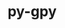 ---
title: "py-gpy"
layout: cache
categories: [package, develop]
meta: {"versions": ["1.10.0"], "compilers": ["gcc@=11.1.0", "gcc@=11.4.0", "gcc@=9.4.0", "oneapi@=2023.2.0", "oneapi@=2023.2.1"], "oss": ["ubuntu20.04"], "platforms": ["linux"], "targets": ["aarch64", "neoverse_v1", "ppc64le", "x86_64_v3"], "stacks": ["e4s", "e4s-arm", "e4s-neoverse_v1", "e4s-oneapi", "e4s-power", "root"], "num_specs": 108, "num_specs_by_stack": {"e4s-arm": 8, "root": 108, "e4s-neoverse_v1": 18, "e4s-power": 24, "e4s": 26, "e4s-oneapi": 32}}
spec_details: [{"hash": "3c7bt7ucjs62ievcgv4dtw6wm6whh25n", "compiler": "gcc@=11.4.0", "versions": ["1.10.0"], "os": "ubuntu20.04", "platform": "linux", "target": "aarch64", "variants": ["build_system=python_pip"], "stacks": ["e4s-arm", "root"], "size": "-", "tarball": "https://binaries.spack.io/develop/build_cache/linux-ubuntu20.04-aarch64/gcc-11.4.0/py-gpy-1.10.0/linux-ubuntu20.04-aarch64-gcc-11.4.0-py-gpy-1.10.0-3c7bt7ucjs62ievcgv4dtw6wm6whh25n.spack"}, {"hash": "d6iltaus3vxyxq57aemmq4dglocjudox", "compiler": "gcc@=11.4.0", "versions": ["1.10.0"], "os": "ubuntu20.04", "platform": "linux", "target": "aarch64", "variants": ["build_system=python_pip"], "stacks": ["e4s-arm", "root"], "size": "-", "tarball": "https://binaries.spack.io/develop/build_cache/linux-ubuntu20.04-aarch64/gcc-11.4.0/py-gpy-1.10.0/linux-ubuntu20.04-aarch64-gcc-11.4.0-py-gpy-1.10.0-d6iltaus3vxyxq57aemmq4dglocjudox.spack"}, {"hash": "usnuwewxba75xyfitsaod7fnq2zpflka", "compiler": "gcc@=11.4.0", "versions": ["1.10.0"], "os": "ubuntu20.04", "platform": "linux", "target": "aarch64", "variants": ["build_system=python_pip"], "stacks": ["e4s-arm", "root"], "size": "-", "tarball": "https://binaries.spack.io/develop/build_cache/linux-ubuntu20.04-aarch64/gcc-11.4.0/py-gpy-1.10.0/linux-ubuntu20.04-aarch64-gcc-11.4.0-py-gpy-1.10.0-usnuwewxba75xyfitsaod7fnq2zpflka.spack"}, {"hash": "vtd2fj7y37xcpgfjel4kgizagahs6s2o", "compiler": "gcc@=11.4.0", "versions": ["1.10.0"], "os": "ubuntu20.04", "platform": "linux", "target": "aarch64", "variants": ["build_system=python_pip"], "stacks": ["e4s-arm", "root"], "size": "-", "tarball": "https://binaries.spack.io/develop/build_cache/linux-ubuntu20.04-aarch64/gcc-11.4.0/py-gpy-1.10.0/linux-ubuntu20.04-aarch64-gcc-11.4.0-py-gpy-1.10.0-vtd2fj7y37xcpgfjel4kgizagahs6s2o.spack"}, {"hash": "lgcgemulubugufnomhdrmeowdaadscca", "compiler": "gcc@=11.4.0", "versions": ["1.10.0"], "os": "ubuntu20.04", "platform": "linux", "target": "aarch64", "variants": ["build_system=python_pip"], "stacks": ["e4s-arm", "root"], "size": "-", "tarball": "https://binaries.spack.io/develop/build_cache/linux-ubuntu20.04-aarch64/gcc-11.4.0/py-gpy-1.10.0/linux-ubuntu20.04-aarch64-gcc-11.4.0-py-gpy-1.10.0-lgcgemulubugufnomhdrmeowdaadscca.spack"}, {"hash": "tzkncflumctnr6dy6ns65niq6pfzp5ny", "compiler": "gcc@=11.4.0", "versions": ["1.10.0"], "os": "ubuntu20.04", "platform": "linux", "target": "aarch64", "variants": ["build_system=python_pip"], "stacks": ["e4s-arm", "root"], "size": "-", "tarball": "https://binaries.spack.io/develop/build_cache/linux-ubuntu20.04-aarch64/gcc-11.4.0/py-gpy-1.10.0/linux-ubuntu20.04-aarch64-gcc-11.4.0-py-gpy-1.10.0-tzkncflumctnr6dy6ns65niq6pfzp5ny.spack"}, {"hash": "w3qtqpua3akvlt6s2gcospg5a7hvqprc", "compiler": "gcc@=11.4.0", "versions": ["1.10.0"], "os": "ubuntu20.04", "platform": "linux", "target": "aarch64", "variants": ["build_system=python_pip"], "stacks": ["e4s-arm", "root"], "size": "-", "tarball": "https://binaries.spack.io/develop/build_cache/linux-ubuntu20.04-aarch64/gcc-11.4.0/py-gpy-1.10.0/linux-ubuntu20.04-aarch64-gcc-11.4.0-py-gpy-1.10.0-w3qtqpua3akvlt6s2gcospg5a7hvqprc.spack"}, {"hash": "wko6xiicn7v6pkkety55kyaxcvfozos7", "compiler": "gcc@=11.4.0", "versions": ["1.10.0"], "os": "ubuntu20.04", "platform": "linux", "target": "aarch64", "variants": ["build_system=python_pip"], "stacks": ["e4s-arm", "root"], "size": "-", "tarball": "https://binaries.spack.io/develop/build_cache/linux-ubuntu20.04-aarch64/gcc-11.4.0/py-gpy-1.10.0/linux-ubuntu20.04-aarch64-gcc-11.4.0-py-gpy-1.10.0-wko6xiicn7v6pkkety55kyaxcvfozos7.spack"}, {"hash": "n2x46xpzetrechqtmstzjgoymyqwfa2l", "compiler": "gcc@=11.4.0", "versions": ["1.10.0"], "os": "ubuntu20.04", "platform": "linux", "target": "neoverse_v1", "variants": ["build_system=python_pip"], "stacks": ["root", "e4s-neoverse_v1"], "size": "-", "tarball": "https://binaries.spack.io/develop/build_cache/linux-ubuntu20.04-neoverse_v1/gcc-11.4.0/py-gpy-1.10.0/linux-ubuntu20.04-neoverse_v1-gcc-11.4.0-py-gpy-1.10.0-n2x46xpzetrechqtmstzjgoymyqwfa2l.spack"}, {"hash": "td2nz32oo4fgfe6by6zhsmjrgbwtpm5v", "compiler": "gcc@=11.4.0", "versions": ["1.10.0"], "os": "ubuntu20.04", "platform": "linux", "target": "neoverse_v1", "variants": ["build_system=python_pip"], "stacks": ["root", "e4s-neoverse_v1"], "size": "-", "tarball": "https://binaries.spack.io/develop/build_cache/linux-ubuntu20.04-neoverse_v1/gcc-11.4.0/py-gpy-1.10.0/linux-ubuntu20.04-neoverse_v1-gcc-11.4.0-py-gpy-1.10.0-td2nz32oo4fgfe6by6zhsmjrgbwtpm5v.spack"}, {"hash": "7rsdzikravumexza3gi2gskgaw5lumm6", "compiler": "gcc@=11.4.0", "versions": ["1.10.0"], "os": "ubuntu20.04", "platform": "linux", "target": "neoverse_v1", "variants": ["build_system=python_pip"], "stacks": ["root", "e4s-neoverse_v1"], "size": "-", "tarball": "https://binaries.spack.io/develop/build_cache/linux-ubuntu20.04-neoverse_v1/gcc-11.4.0/py-gpy-1.10.0/linux-ubuntu20.04-neoverse_v1-gcc-11.4.0-py-gpy-1.10.0-7rsdzikravumexza3gi2gskgaw5lumm6.spack"}, {"hash": "xexzie7ygpqsvtq5hzid5prhxtc422qj", "compiler": "gcc@=11.4.0", "versions": ["1.10.0"], "os": "ubuntu20.04", "platform": "linux", "target": "neoverse_v1", "variants": ["build_system=python_pip"], "stacks": ["root", "e4s-neoverse_v1"], "size": "-", "tarball": "https://binaries.spack.io/develop/build_cache/linux-ubuntu20.04-neoverse_v1/gcc-11.4.0/py-gpy-1.10.0/linux-ubuntu20.04-neoverse_v1-gcc-11.4.0-py-gpy-1.10.0-xexzie7ygpqsvtq5hzid5prhxtc422qj.spack"}, {"hash": "fbt4ohnttpjnny6fc65u5brdfoerfj64", "compiler": "gcc@=11.4.0", "versions": ["1.10.0"], "os": "ubuntu20.04", "platform": "linux", "target": "neoverse_v1", "variants": ["build_system=python_pip"], "stacks": ["root", "e4s-neoverse_v1"], "size": "-", "tarball": "https://binaries.spack.io/develop/build_cache/linux-ubuntu20.04-neoverse_v1/gcc-11.4.0/py-gpy-1.10.0/linux-ubuntu20.04-neoverse_v1-gcc-11.4.0-py-gpy-1.10.0-fbt4ohnttpjnny6fc65u5brdfoerfj64.spack"}, {"hash": "5lzjfnqr7rwvhs2tjmwxvlrxzwjwto6k", "compiler": "gcc@=11.4.0", "versions": ["1.10.0"], "os": "ubuntu20.04", "platform": "linux", "target": "neoverse_v1", "variants": ["build_system=python_pip"], "stacks": ["root", "e4s-neoverse_v1"], "size": "-", "tarball": "https://binaries.spack.io/develop/build_cache/linux-ubuntu20.04-neoverse_v1/gcc-11.4.0/py-gpy-1.10.0/linux-ubuntu20.04-neoverse_v1-gcc-11.4.0-py-gpy-1.10.0-5lzjfnqr7rwvhs2tjmwxvlrxzwjwto6k.spack"}, {"hash": "givwd6ormo7mnhdyi3o5rhr73q33nnf3", "compiler": "gcc@=11.4.0", "versions": ["1.10.0"], "os": "ubuntu20.04", "platform": "linux", "target": "neoverse_v1", "variants": ["build_system=python_pip"], "stacks": ["root", "e4s-neoverse_v1"], "size": "-", "tarball": "https://binaries.spack.io/develop/build_cache/linux-ubuntu20.04-neoverse_v1/gcc-11.4.0/py-gpy-1.10.0/linux-ubuntu20.04-neoverse_v1-gcc-11.4.0-py-gpy-1.10.0-givwd6ormo7mnhdyi3o5rhr73q33nnf3.spack"}, {"hash": "lxiqtrje3pkjd66tfypo3veadwmy5hqb", "compiler": "gcc@=11.4.0", "versions": ["1.10.0"], "os": "ubuntu20.04", "platform": "linux", "target": "neoverse_v1", "variants": ["build_system=python_pip"], "stacks": ["root", "e4s-neoverse_v1"], "size": "-", "tarball": "https://binaries.spack.io/develop/build_cache/linux-ubuntu20.04-neoverse_v1/gcc-11.4.0/py-gpy-1.10.0/linux-ubuntu20.04-neoverse_v1-gcc-11.4.0-py-gpy-1.10.0-lxiqtrje3pkjd66tfypo3veadwmy5hqb.spack"}, {"hash": "yhuhbsw63mmivh46etojrj6digdjmwyt", "compiler": "gcc@=11.4.0", "versions": ["1.10.0"], "os": "ubuntu20.04", "platform": "linux", "target": "neoverse_v1", "variants": ["build_system=python_pip"], "stacks": ["root", "e4s-neoverse_v1"], "size": "-", "tarball": "https://binaries.spack.io/develop/build_cache/linux-ubuntu20.04-neoverse_v1/gcc-11.4.0/py-gpy-1.10.0/linux-ubuntu20.04-neoverse_v1-gcc-11.4.0-py-gpy-1.10.0-yhuhbsw63mmivh46etojrj6digdjmwyt.spack"}, {"hash": "dkybowhonzxgdtofhbarspfairzsdkd3", "compiler": "gcc@=11.4.0", "versions": ["1.10.0"], "os": "ubuntu20.04", "platform": "linux", "target": "neoverse_v1", "variants": ["build_system=python_pip"], "stacks": ["root", "e4s-neoverse_v1"], "size": "-", "tarball": "https://binaries.spack.io/develop/build_cache/linux-ubuntu20.04-neoverse_v1/gcc-11.4.0/py-gpy-1.10.0/linux-ubuntu20.04-neoverse_v1-gcc-11.4.0-py-gpy-1.10.0-dkybowhonzxgdtofhbarspfairzsdkd3.spack"}, {"hash": "norm7wdnwtlzucscaqhftqgtexvf4bmi", "compiler": "gcc@=11.4.0", "versions": ["1.10.0"], "os": "ubuntu20.04", "platform": "linux", "target": "neoverse_v1", "variants": ["build_system=python_pip"], "stacks": ["root", "e4s-neoverse_v1"], "size": "-", "tarball": "https://binaries.spack.io/develop/build_cache/linux-ubuntu20.04-neoverse_v1/gcc-11.4.0/py-gpy-1.10.0/linux-ubuntu20.04-neoverse_v1-gcc-11.4.0-py-gpy-1.10.0-norm7wdnwtlzucscaqhftqgtexvf4bmi.spack"}, {"hash": "xz3l2cpqhkb57lbojmwkgwlkzufanwnl", "compiler": "gcc@=11.4.0", "versions": ["1.10.0"], "os": "ubuntu20.04", "platform": "linux", "target": "neoverse_v1", "variants": ["build_system=python_pip"], "stacks": ["root", "e4s-neoverse_v1"], "size": "-", "tarball": "https://binaries.spack.io/develop/build_cache/linux-ubuntu20.04-neoverse_v1/gcc-11.4.0/py-gpy-1.10.0/linux-ubuntu20.04-neoverse_v1-gcc-11.4.0-py-gpy-1.10.0-xz3l2cpqhkb57lbojmwkgwlkzufanwnl.spack"}, {"hash": "t7qhegw64ekt4xt5hcqsjm6qfki3kmi4", "compiler": "gcc@=11.4.0", "versions": ["1.10.0"], "os": "ubuntu20.04", "platform": "linux", "target": "neoverse_v1", "variants": ["build_system=python_pip"], "stacks": ["root", "e4s-neoverse_v1"], "size": "-", "tarball": "https://binaries.spack.io/develop/build_cache/linux-ubuntu20.04-neoverse_v1/gcc-11.4.0/py-gpy-1.10.0/linux-ubuntu20.04-neoverse_v1-gcc-11.4.0-py-gpy-1.10.0-t7qhegw64ekt4xt5hcqsjm6qfki3kmi4.spack"}, {"hash": "pnbrhusieiihfmc3k7yhhzbkeegwszm3", "compiler": "gcc@=11.4.0", "versions": ["1.10.0"], "os": "ubuntu20.04", "platform": "linux", "target": "neoverse_v1", "variants": ["build_system=python_pip"], "stacks": ["root", "e4s-neoverse_v1"], "size": "-", "tarball": "https://binaries.spack.io/develop/build_cache/linux-ubuntu20.04-neoverse_v1/gcc-11.4.0/py-gpy-1.10.0/linux-ubuntu20.04-neoverse_v1-gcc-11.4.0-py-gpy-1.10.0-pnbrhusieiihfmc3k7yhhzbkeegwszm3.spack"}, {"hash": "q66klrkbbcxmw3sbsw7vfptmeecphkd5", "compiler": "gcc@=11.4.0", "versions": ["1.10.0"], "os": "ubuntu20.04", "platform": "linux", "target": "neoverse_v1", "variants": ["build_system=python_pip"], "stacks": ["root", "e4s-neoverse_v1"], "size": "-", "tarball": "https://binaries.spack.io/develop/build_cache/linux-ubuntu20.04-neoverse_v1/gcc-11.4.0/py-gpy-1.10.0/linux-ubuntu20.04-neoverse_v1-gcc-11.4.0-py-gpy-1.10.0-q66klrkbbcxmw3sbsw7vfptmeecphkd5.spack"}, {"hash": "kflrv27xan6naviq2xhdpv7bpidv7jsm", "compiler": "gcc@=11.4.0", "versions": ["1.10.0"], "os": "ubuntu20.04", "platform": "linux", "target": "neoverse_v1", "variants": ["build_system=python_pip"], "stacks": ["root", "e4s-neoverse_v1"], "size": "-", "tarball": "https://binaries.spack.io/develop/build_cache/linux-ubuntu20.04-neoverse_v1/gcc-11.4.0/py-gpy-1.10.0/linux-ubuntu20.04-neoverse_v1-gcc-11.4.0-py-gpy-1.10.0-kflrv27xan6naviq2xhdpv7bpidv7jsm.spack"}, {"hash": "ldt3um4hau3qlxcmbcdhp5rjdwzc526s", "compiler": "gcc@=11.4.0", "versions": ["1.10.0"], "os": "ubuntu20.04", "platform": "linux", "target": "neoverse_v1", "variants": ["build_system=python_pip"], "stacks": ["root", "e4s-neoverse_v1"], "size": "-", "tarball": "https://binaries.spack.io/develop/build_cache/linux-ubuntu20.04-neoverse_v1/gcc-11.4.0/py-gpy-1.10.0/linux-ubuntu20.04-neoverse_v1-gcc-11.4.0-py-gpy-1.10.0-ldt3um4hau3qlxcmbcdhp5rjdwzc526s.spack"}, {"hash": "rch7cs2djzlqyivhk3k6hlsfzzzoxpvf", "compiler": "gcc@=11.4.0", "versions": ["1.10.0"], "os": "ubuntu20.04", "platform": "linux", "target": "neoverse_v1", "variants": ["build_system=python_pip"], "stacks": ["root", "e4s-neoverse_v1"], "size": "-", "tarball": "https://binaries.spack.io/develop/build_cache/linux-ubuntu20.04-neoverse_v1/gcc-11.4.0/py-gpy-1.10.0/linux-ubuntu20.04-neoverse_v1-gcc-11.4.0-py-gpy-1.10.0-rch7cs2djzlqyivhk3k6hlsfzzzoxpvf.spack"}, {"hash": "wygeyjgrh4op7nzoqjqpivf7o2wdaykp", "compiler": "gcc@=11.1.0", "versions": ["1.10.0"], "os": "ubuntu20.04", "platform": "linux", "target": "ppc64le", "variants": ["build_system=python_pip"], "stacks": ["root", "e4s-power"], "size": "-", "tarball": "https://binaries.spack.io/develop/build_cache/linux-ubuntu20.04-ppc64le/gcc-11.1.0/py-gpy-1.10.0/linux-ubuntu20.04-ppc64le-gcc-11.1.0-py-gpy-1.10.0-wygeyjgrh4op7nzoqjqpivf7o2wdaykp.spack"}, {"hash": "5bgbtb5faqmayhdgoidubgesbzyfsues", "compiler": "gcc@=9.4.0", "versions": ["1.10.0"], "os": "ubuntu20.04", "platform": "linux", "target": "ppc64le", "variants": ["build_system=python_pip"], "stacks": ["root", "e4s-power"], "size": "-", "tarball": "https://binaries.spack.io/develop/build_cache/linux-ubuntu20.04-ppc64le/gcc-9.4.0/py-gpy-1.10.0/linux-ubuntu20.04-ppc64le-gcc-9.4.0-py-gpy-1.10.0-5bgbtb5faqmayhdgoidubgesbzyfsues.spack"}, {"hash": "xy6ptjjbgdwag6tupr43kjuk4ybknekh", "compiler": "gcc@=9.4.0", "versions": ["1.10.0"], "os": "ubuntu20.04", "platform": "linux", "target": "ppc64le", "variants": ["build_system=python_pip"], "stacks": ["root", "e4s-power"], "size": "-", "tarball": "https://binaries.spack.io/develop/build_cache/linux-ubuntu20.04-ppc64le/gcc-9.4.0/py-gpy-1.10.0/linux-ubuntu20.04-ppc64le-gcc-9.4.0-py-gpy-1.10.0-xy6ptjjbgdwag6tupr43kjuk4ybknekh.spack"}, {"hash": "uizxud3zwilry2brxhswr56slj5f76kp", "compiler": "gcc@=9.4.0", "versions": ["1.10.0"], "os": "ubuntu20.04", "platform": "linux", "target": "ppc64le", "variants": ["build_system=python_pip"], "stacks": ["root", "e4s-power"], "size": "-", "tarball": "https://binaries.spack.io/develop/build_cache/linux-ubuntu20.04-ppc64le/gcc-9.4.0/py-gpy-1.10.0/linux-ubuntu20.04-ppc64le-gcc-9.4.0-py-gpy-1.10.0-uizxud3zwilry2brxhswr56slj5f76kp.spack"}, {"hash": "yszcktdawii2thm7vwjxsfvjqv4w5jdn", "compiler": "gcc@=9.4.0", "versions": ["1.10.0"], "os": "ubuntu20.04", "platform": "linux", "target": "ppc64le", "variants": ["build_system=python_pip"], "stacks": ["root", "e4s-power"], "size": "-", "tarball": "https://binaries.spack.io/develop/build_cache/linux-ubuntu20.04-ppc64le/gcc-9.4.0/py-gpy-1.10.0/linux-ubuntu20.04-ppc64le-gcc-9.4.0-py-gpy-1.10.0-yszcktdawii2thm7vwjxsfvjqv4w5jdn.spack"}, {"hash": "wozxzus5mjwc42j4lm64xhatorum7kas", "compiler": "gcc@=9.4.0", "versions": ["1.10.0"], "os": "ubuntu20.04", "platform": "linux", "target": "ppc64le", "variants": ["build_system=python_pip"], "stacks": ["root", "e4s-power"], "size": "-", "tarball": "https://binaries.spack.io/develop/build_cache/linux-ubuntu20.04-ppc64le/gcc-9.4.0/py-gpy-1.10.0/linux-ubuntu20.04-ppc64le-gcc-9.4.0-py-gpy-1.10.0-wozxzus5mjwc42j4lm64xhatorum7kas.spack"}, {"hash": "u6rprjn2bg6gmp4u26crhcbozskqfg52", "compiler": "gcc@=9.4.0", "versions": ["1.10.0"], "os": "ubuntu20.04", "platform": "linux", "target": "ppc64le", "variants": ["build_system=python_pip"], "stacks": ["root", "e4s-power"], "size": "-", "tarball": "https://binaries.spack.io/develop/build_cache/linux-ubuntu20.04-ppc64le/gcc-9.4.0/py-gpy-1.10.0/linux-ubuntu20.04-ppc64le-gcc-9.4.0-py-gpy-1.10.0-u6rprjn2bg6gmp4u26crhcbozskqfg52.spack"}, {"hash": "cxxjqm3t4rfdelfoijd3byq2rpzyycwi", "compiler": "gcc@=9.4.0", "versions": ["1.10.0"], "os": "ubuntu20.04", "platform": "linux", "target": "ppc64le", "variants": ["build_system=python_pip"], "stacks": ["root", "e4s-power"], "size": "-", "tarball": "https://binaries.spack.io/develop/build_cache/linux-ubuntu20.04-ppc64le/gcc-9.4.0/py-gpy-1.10.0/linux-ubuntu20.04-ppc64le-gcc-9.4.0-py-gpy-1.10.0-cxxjqm3t4rfdelfoijd3byq2rpzyycwi.spack"}, {"hash": "xy22sbk7kmtxwhypqxm55z3qhrto2eyt", "compiler": "gcc@=9.4.0", "versions": ["1.10.0"], "os": "ubuntu20.04", "platform": "linux", "target": "ppc64le", "variants": ["build_system=python_pip"], "stacks": ["root", "e4s-power"], "size": "-", "tarball": "https://binaries.spack.io/develop/build_cache/linux-ubuntu20.04-ppc64le/gcc-9.4.0/py-gpy-1.10.0/linux-ubuntu20.04-ppc64le-gcc-9.4.0-py-gpy-1.10.0-xy22sbk7kmtxwhypqxm55z3qhrto2eyt.spack"}, {"hash": "c2lwpdjigvl7nxkdoikz6x4tbddihupv", "compiler": "gcc@=9.4.0", "versions": ["1.10.0"], "os": "ubuntu20.04", "platform": "linux", "target": "ppc64le", "variants": ["build_system=python_pip"], "stacks": ["root", "e4s-power"], "size": "-", "tarball": "https://binaries.spack.io/develop/build_cache/linux-ubuntu20.04-ppc64le/gcc-9.4.0/py-gpy-1.10.0/linux-ubuntu20.04-ppc64le-gcc-9.4.0-py-gpy-1.10.0-c2lwpdjigvl7nxkdoikz6x4tbddihupv.spack"}, {"hash": "3u4ghwt4olfufocgcppiwyw7a2whczoe", "compiler": "gcc@=9.4.0", "versions": ["1.10.0"], "os": "ubuntu20.04", "platform": "linux", "target": "ppc64le", "variants": ["build_system=python_pip"], "stacks": ["root", "e4s-power"], "size": "-", "tarball": "https://binaries.spack.io/develop/build_cache/linux-ubuntu20.04-ppc64le/gcc-9.4.0/py-gpy-1.10.0/linux-ubuntu20.04-ppc64le-gcc-9.4.0-py-gpy-1.10.0-3u4ghwt4olfufocgcppiwyw7a2whczoe.spack"}, {"hash": "apzrjq2sjgqgke65umh4wzfwhgzvtqfv", "compiler": "gcc@=9.4.0", "versions": ["1.10.0"], "os": "ubuntu20.04", "platform": "linux", "target": "ppc64le", "variants": ["build_system=python_pip"], "stacks": ["root", "e4s-power"], "size": "-", "tarball": "https://binaries.spack.io/develop/build_cache/linux-ubuntu20.04-ppc64le/gcc-9.4.0/py-gpy-1.10.0/linux-ubuntu20.04-ppc64le-gcc-9.4.0-py-gpy-1.10.0-apzrjq2sjgqgke65umh4wzfwhgzvtqfv.spack"}, {"hash": "hm64t5kaucpwsjbgr3z3sebgfkfehde7", "compiler": "gcc@=9.4.0", "versions": ["1.10.0"], "os": "ubuntu20.04", "platform": "linux", "target": "ppc64le", "variants": ["build_system=python_pip"], "stacks": ["root", "e4s-power"], "size": "-", "tarball": "https://binaries.spack.io/develop/build_cache/linux-ubuntu20.04-ppc64le/gcc-9.4.0/py-gpy-1.10.0/linux-ubuntu20.04-ppc64le-gcc-9.4.0-py-gpy-1.10.0-hm64t5kaucpwsjbgr3z3sebgfkfehde7.spack"}, {"hash": "w5fc4fw3v5xgyeykzyiub6bxarjg2q3y", "compiler": "gcc@=9.4.0", "versions": ["1.10.0"], "os": "ubuntu20.04", "platform": "linux", "target": "ppc64le", "variants": ["build_system=python_pip"], "stacks": ["root", "e4s-power"], "size": "-", "tarball": "https://binaries.spack.io/develop/build_cache/linux-ubuntu20.04-ppc64le/gcc-9.4.0/py-gpy-1.10.0/linux-ubuntu20.04-ppc64le-gcc-9.4.0-py-gpy-1.10.0-w5fc4fw3v5xgyeykzyiub6bxarjg2q3y.spack"}, {"hash": "ywgfdg3nf2xbtlaml2b5aodcfkcl7uoe", "compiler": "gcc@=9.4.0", "versions": ["1.10.0"], "os": "ubuntu20.04", "platform": "linux", "target": "ppc64le", "variants": ["build_system=python_pip"], "stacks": ["root", "e4s-power"], "size": "-", "tarball": "https://binaries.spack.io/develop/build_cache/linux-ubuntu20.04-ppc64le/gcc-9.4.0/py-gpy-1.10.0/linux-ubuntu20.04-ppc64le-gcc-9.4.0-py-gpy-1.10.0-ywgfdg3nf2xbtlaml2b5aodcfkcl7uoe.spack"}, {"hash": "o7qkzd2cg5krjtwab6pidyykq7amrlqz", "compiler": "gcc@=9.4.0", "versions": ["1.10.0"], "os": "ubuntu20.04", "platform": "linux", "target": "ppc64le", "variants": ["build_system=python_pip"], "stacks": ["root", "e4s-power"], "size": "-", "tarball": "https://binaries.spack.io/develop/build_cache/linux-ubuntu20.04-ppc64le/gcc-9.4.0/py-gpy-1.10.0/linux-ubuntu20.04-ppc64le-gcc-9.4.0-py-gpy-1.10.0-o7qkzd2cg5krjtwab6pidyykq7amrlqz.spack"}, {"hash": "bfrwevg6pxra2r3olj2owfjiibbxp2ji", "compiler": "gcc@=9.4.0", "versions": ["1.10.0"], "os": "ubuntu20.04", "platform": "linux", "target": "ppc64le", "variants": ["build_system=python_pip"], "stacks": ["root", "e4s-power"], "size": "-", "tarball": "https://binaries.spack.io/develop/build_cache/linux-ubuntu20.04-ppc64le/gcc-9.4.0/py-gpy-1.10.0/linux-ubuntu20.04-ppc64le-gcc-9.4.0-py-gpy-1.10.0-bfrwevg6pxra2r3olj2owfjiibbxp2ji.spack"}, {"hash": "qyi5uc66e5hezyzdnhzxy4ss7hdtiblf", "compiler": "gcc@=9.4.0", "versions": ["1.10.0"], "os": "ubuntu20.04", "platform": "linux", "target": "ppc64le", "variants": ["build_system=python_pip"], "stacks": ["root", "e4s-power"], "size": "-", "tarball": "https://binaries.spack.io/develop/build_cache/linux-ubuntu20.04-ppc64le/gcc-9.4.0/py-gpy-1.10.0/linux-ubuntu20.04-ppc64le-gcc-9.4.0-py-gpy-1.10.0-qyi5uc66e5hezyzdnhzxy4ss7hdtiblf.spack"}, {"hash": "hzoqmlafbjabg73ct5ym6jdlrbxjlhrn", "compiler": "gcc@=9.4.0", "versions": ["1.10.0"], "os": "ubuntu20.04", "platform": "linux", "target": "ppc64le", "variants": ["build_system=python_pip"], "stacks": ["root", "e4s-power"], "size": "-", "tarball": "https://binaries.spack.io/develop/build_cache/linux-ubuntu20.04-ppc64le/gcc-9.4.0/py-gpy-1.10.0/linux-ubuntu20.04-ppc64le-gcc-9.4.0-py-gpy-1.10.0-hzoqmlafbjabg73ct5ym6jdlrbxjlhrn.spack"}, {"hash": "tqt7qmk4uczddbwpxal6sqqk3mhpuq4h", "compiler": "gcc@=9.4.0", "versions": ["1.10.0"], "os": "ubuntu20.04", "platform": "linux", "target": "ppc64le", "variants": ["build_system=python_pip"], "stacks": ["root", "e4s-power"], "size": "-", "tarball": "https://binaries.spack.io/develop/build_cache/linux-ubuntu20.04-ppc64le/gcc-9.4.0/py-gpy-1.10.0/linux-ubuntu20.04-ppc64le-gcc-9.4.0-py-gpy-1.10.0-tqt7qmk4uczddbwpxal6sqqk3mhpuq4h.spack"}, {"hash": "zpahryl2mmrby4daruhvt2yim75x5tks", "compiler": "gcc@=9.4.0", "versions": ["1.10.0"], "os": "ubuntu20.04", "platform": "linux", "target": "ppc64le", "variants": ["build_system=python_pip"], "stacks": ["root", "e4s-power"], "size": "-", "tarball": "https://binaries.spack.io/develop/build_cache/linux-ubuntu20.04-ppc64le/gcc-9.4.0/py-gpy-1.10.0/linux-ubuntu20.04-ppc64le-gcc-9.4.0-py-gpy-1.10.0-zpahryl2mmrby4daruhvt2yim75x5tks.spack"}, {"hash": "mvs2dzsdntrz34tlkw2u4m6agjs7lbwe", "compiler": "gcc@=9.4.0", "versions": ["1.10.0"], "os": "ubuntu20.04", "platform": "linux", "target": "ppc64le", "variants": ["build_system=python_pip"], "stacks": ["root", "e4s-power"], "size": "-", "tarball": "https://binaries.spack.io/develop/build_cache/linux-ubuntu20.04-ppc64le/gcc-9.4.0/py-gpy-1.10.0/linux-ubuntu20.04-ppc64le-gcc-9.4.0-py-gpy-1.10.0-mvs2dzsdntrz34tlkw2u4m6agjs7lbwe.spack"}, {"hash": "gmjunarpewvlljgh3zp3sfjjxhlgfgn5", "compiler": "gcc@=9.4.0", "versions": ["1.10.0"], "os": "ubuntu20.04", "platform": "linux", "target": "ppc64le", "variants": ["build_system=python_pip"], "stacks": ["root", "e4s-power"], "size": "-", "tarball": "https://binaries.spack.io/develop/build_cache/linux-ubuntu20.04-ppc64le/gcc-9.4.0/py-gpy-1.10.0/linux-ubuntu20.04-ppc64le-gcc-9.4.0-py-gpy-1.10.0-gmjunarpewvlljgh3zp3sfjjxhlgfgn5.spack"}, {"hash": "jyeox6o46ejqfdxbkpzcjool7ylqrhy4", "compiler": "gcc@=9.4.0", "versions": ["1.10.0"], "os": "ubuntu20.04", "platform": "linux", "target": "ppc64le", "variants": ["build_system=python_pip"], "stacks": ["root", "e4s-power"], "size": "-", "tarball": "https://binaries.spack.io/develop/build_cache/linux-ubuntu20.04-ppc64le/gcc-9.4.0/py-gpy-1.10.0/linux-ubuntu20.04-ppc64le-gcc-9.4.0-py-gpy-1.10.0-jyeox6o46ejqfdxbkpzcjool7ylqrhy4.spack"}, {"hash": "l6j6y6j3iqgjlwvnafunt56l6sysvieh", "compiler": "gcc@=11.1.0", "versions": ["1.10.0"], "os": "ubuntu20.04", "platform": "linux", "target": "x86_64_v3", "variants": ["build_system=python_pip"], "stacks": ["e4s", "root"], "size": "-", "tarball": "https://binaries.spack.io/develop/build_cache/linux-ubuntu20.04-x86_64_v3/gcc-11.1.0/py-gpy-1.10.0/linux-ubuntu20.04-x86_64_v3-gcc-11.1.0-py-gpy-1.10.0-l6j6y6j3iqgjlwvnafunt56l6sysvieh.spack"}, {"hash": "n2uxwhwa5hllynuzm3mixpfdxc3oue6u", "compiler": "gcc@=11.4.0", "versions": ["1.10.0"], "os": "ubuntu20.04", "platform": "linux", "target": "x86_64_v3", "variants": ["build_system=python_pip"], "stacks": ["e4s", "root"], "size": "-", "tarball": "https://binaries.spack.io/develop/build_cache/linux-ubuntu20.04-x86_64_v3/gcc-11.4.0/py-gpy-1.10.0/linux-ubuntu20.04-x86_64_v3-gcc-11.4.0-py-gpy-1.10.0-n2uxwhwa5hllynuzm3mixpfdxc3oue6u.spack"}, {"hash": "tgfla7nyfh3gds4oj5vic2hppx6zm5mr", "compiler": "gcc@=11.4.0", "versions": ["1.10.0"], "os": "ubuntu20.04", "platform": "linux", "target": "x86_64_v3", "variants": ["build_system=python_pip"], "stacks": ["e4s", "root"], "size": "-", "tarball": "https://binaries.spack.io/develop/build_cache/linux-ubuntu20.04-x86_64_v3/gcc-11.4.0/py-gpy-1.10.0/linux-ubuntu20.04-x86_64_v3-gcc-11.4.0-py-gpy-1.10.0-tgfla7nyfh3gds4oj5vic2hppx6zm5mr.spack"}, {"hash": "akd24qzeazgfagm36xkcysiruse7zpn7", "compiler": "gcc@=11.4.0", "versions": ["1.10.0"], "os": "ubuntu20.04", "platform": "linux", "target": "x86_64_v3", "variants": ["build_system=python_pip"], "stacks": ["e4s", "root"], "size": "-", "tarball": "https://binaries.spack.io/develop/build_cache/linux-ubuntu20.04-x86_64_v3/gcc-11.4.0/py-gpy-1.10.0/linux-ubuntu20.04-x86_64_v3-gcc-11.4.0-py-gpy-1.10.0-akd24qzeazgfagm36xkcysiruse7zpn7.spack"}, {"hash": "nbp3hn7r6pofxqfhmqygw54ngk5xbkzx", "compiler": "gcc@=11.4.0", "versions": ["1.10.0"], "os": "ubuntu20.04", "platform": "linux", "target": "x86_64_v3", "variants": ["build_system=python_pip"], "stacks": ["e4s", "root"], "size": "-", "tarball": "https://binaries.spack.io/develop/build_cache/linux-ubuntu20.04-x86_64_v3/gcc-11.4.0/py-gpy-1.10.0/linux-ubuntu20.04-x86_64_v3-gcc-11.4.0-py-gpy-1.10.0-nbp3hn7r6pofxqfhmqygw54ngk5xbkzx.spack"}, {"hash": "orvuguk22hithncgklb5y43vpyfygtut", "compiler": "gcc@=11.4.0", "versions": ["1.10.0"], "os": "ubuntu20.04", "platform": "linux", "target": "x86_64_v3", "variants": ["build_system=python_pip"], "stacks": ["e4s", "root"], "size": "-", "tarball": "https://binaries.spack.io/develop/build_cache/linux-ubuntu20.04-x86_64_v3/gcc-11.4.0/py-gpy-1.10.0/linux-ubuntu20.04-x86_64_v3-gcc-11.4.0-py-gpy-1.10.0-orvuguk22hithncgklb5y43vpyfygtut.spack"}, {"hash": "7aasygisiicps7npmtp46dookafzxmqm", "compiler": "gcc@=11.4.0", "versions": ["1.10.0"], "os": "ubuntu20.04", "platform": "linux", "target": "x86_64_v3", "variants": ["build_system=python_pip"], "stacks": ["e4s", "root"], "size": "-", "tarball": "https://binaries.spack.io/develop/build_cache/linux-ubuntu20.04-x86_64_v3/gcc-11.4.0/py-gpy-1.10.0/linux-ubuntu20.04-x86_64_v3-gcc-11.4.0-py-gpy-1.10.0-7aasygisiicps7npmtp46dookafzxmqm.spack"}, {"hash": "5vxup6of564wcdrjfqxo5co2bpryuw3e", "compiler": "gcc@=11.4.0", "versions": ["1.10.0"], "os": "ubuntu20.04", "platform": "linux", "target": "x86_64_v3", "variants": ["build_system=python_pip"], "stacks": ["e4s", "root"], "size": "-", "tarball": "https://binaries.spack.io/develop/build_cache/linux-ubuntu20.04-x86_64_v3/gcc-11.4.0/py-gpy-1.10.0/linux-ubuntu20.04-x86_64_v3-gcc-11.4.0-py-gpy-1.10.0-5vxup6of564wcdrjfqxo5co2bpryuw3e.spack"}, {"hash": "rt3eaubrksajx26m5m3x7v2nfj4qdj2u", "compiler": "gcc@=11.4.0", "versions": ["1.10.0"], "os": "ubuntu20.04", "platform": "linux", "target": "x86_64_v3", "variants": ["build_system=python_pip"], "stacks": ["e4s", "root"], "size": "-", "tarball": "https://binaries.spack.io/develop/build_cache/linux-ubuntu20.04-x86_64_v3/gcc-11.4.0/py-gpy-1.10.0/linux-ubuntu20.04-x86_64_v3-gcc-11.4.0-py-gpy-1.10.0-rt3eaubrksajx26m5m3x7v2nfj4qdj2u.spack"}, {"hash": "kdqe3o74ozb57djnxsziidreroh4glen", "compiler": "gcc@=11.4.0", "versions": ["1.10.0"], "os": "ubuntu20.04", "platform": "linux", "target": "x86_64_v3", "variants": ["build_system=python_pip"], "stacks": ["e4s", "root"], "size": "-", "tarball": "https://binaries.spack.io/develop/build_cache/linux-ubuntu20.04-x86_64_v3/gcc-11.4.0/py-gpy-1.10.0/linux-ubuntu20.04-x86_64_v3-gcc-11.4.0-py-gpy-1.10.0-kdqe3o74ozb57djnxsziidreroh4glen.spack"}, {"hash": "44fnanr3f57mbkv2pnux7xf5i6eaqz43", "compiler": "gcc@=11.4.0", "versions": ["1.10.0"], "os": "ubuntu20.04", "platform": "linux", "target": "x86_64_v3", "variants": ["build_system=python_pip"], "stacks": ["e4s", "root"], "size": "-", "tarball": "https://binaries.spack.io/develop/build_cache/linux-ubuntu20.04-x86_64_v3/gcc-11.4.0/py-gpy-1.10.0/linux-ubuntu20.04-x86_64_v3-gcc-11.4.0-py-gpy-1.10.0-44fnanr3f57mbkv2pnux7xf5i6eaqz43.spack"}, {"hash": "lnmovomisold7koxfptfsjzhyd7dufeb", "compiler": "gcc@=11.4.0", "versions": ["1.10.0"], "os": "ubuntu20.04", "platform": "linux", "target": "x86_64_v3", "variants": ["build_system=python_pip"], "stacks": ["e4s", "root"], "size": "-", "tarball": "https://binaries.spack.io/develop/build_cache/linux-ubuntu20.04-x86_64_v3/gcc-11.4.0/py-gpy-1.10.0/linux-ubuntu20.04-x86_64_v3-gcc-11.4.0-py-gpy-1.10.0-lnmovomisold7koxfptfsjzhyd7dufeb.spack"}, {"hash": "ipg56brzdnhawismw2pj73n24nlxg5uw", "compiler": "gcc@=11.4.0", "versions": ["1.10.0"], "os": "ubuntu20.04", "platform": "linux", "target": "x86_64_v3", "variants": ["build_system=python_pip"], "stacks": ["e4s", "root"], "size": "-", "tarball": "https://binaries.spack.io/develop/build_cache/linux-ubuntu20.04-x86_64_v3/gcc-11.4.0/py-gpy-1.10.0/linux-ubuntu20.04-x86_64_v3-gcc-11.4.0-py-gpy-1.10.0-ipg56brzdnhawismw2pj73n24nlxg5uw.spack"}, {"hash": "oip7t4nu2zhyw7ztw7ktw6ngzxakrjpx", "compiler": "gcc@=11.4.0", "versions": ["1.10.0"], "os": "ubuntu20.04", "platform": "linux", "target": "x86_64_v3", "variants": ["build_system=python_pip"], "stacks": ["e4s", "root"], "size": "-", "tarball": "https://binaries.spack.io/develop/build_cache/linux-ubuntu20.04-x86_64_v3/gcc-11.4.0/py-gpy-1.10.0/linux-ubuntu20.04-x86_64_v3-gcc-11.4.0-py-gpy-1.10.0-oip7t4nu2zhyw7ztw7ktw6ngzxakrjpx.spack"}, {"hash": "6grmwfp5gn2zrjn4ggoztvrfodukmrs4", "compiler": "gcc@=11.4.0", "versions": ["1.10.0"], "os": "ubuntu20.04", "platform": "linux", "target": "x86_64_v3", "variants": ["build_system=python_pip"], "stacks": ["e4s", "root"], "size": "-", "tarball": "https://binaries.spack.io/develop/build_cache/linux-ubuntu20.04-x86_64_v3/gcc-11.4.0/py-gpy-1.10.0/linux-ubuntu20.04-x86_64_v3-gcc-11.4.0-py-gpy-1.10.0-6grmwfp5gn2zrjn4ggoztvrfodukmrs4.spack"}, {"hash": "i33l6tds6dslazgwur6ciqzwlmp723pm", "compiler": "gcc@=11.4.0", "versions": ["1.10.0"], "os": "ubuntu20.04", "platform": "linux", "target": "x86_64_v3", "variants": ["build_system=python_pip"], "stacks": ["e4s", "root"], "size": "-", "tarball": "https://binaries.spack.io/develop/build_cache/linux-ubuntu20.04-x86_64_v3/gcc-11.4.0/py-gpy-1.10.0/linux-ubuntu20.04-x86_64_v3-gcc-11.4.0-py-gpy-1.10.0-i33l6tds6dslazgwur6ciqzwlmp723pm.spack"}, {"hash": "46nbo2yto6z2nncqoco263ygtit4bvhx", "compiler": "gcc@=11.4.0", "versions": ["1.10.0"], "os": "ubuntu20.04", "platform": "linux", "target": "x86_64_v3", "variants": ["build_system=python_pip"], "stacks": ["e4s", "root"], "size": "-", "tarball": "https://binaries.spack.io/develop/build_cache/linux-ubuntu20.04-x86_64_v3/gcc-11.4.0/py-gpy-1.10.0/linux-ubuntu20.04-x86_64_v3-gcc-11.4.0-py-gpy-1.10.0-46nbo2yto6z2nncqoco263ygtit4bvhx.spack"}, {"hash": "mkfshkfbs4ktdbgzmneuan2c45wo72in", "compiler": "gcc@=11.4.0", "versions": ["1.10.0"], "os": "ubuntu20.04", "platform": "linux", "target": "x86_64_v3", "variants": ["build_system=python_pip"], "stacks": ["e4s", "root"], "size": "-", "tarball": "https://binaries.spack.io/develop/build_cache/linux-ubuntu20.04-x86_64_v3/gcc-11.4.0/py-gpy-1.10.0/linux-ubuntu20.04-x86_64_v3-gcc-11.4.0-py-gpy-1.10.0-mkfshkfbs4ktdbgzmneuan2c45wo72in.spack"}, {"hash": "3pxy32wu3tjj5gko2pgah6o76lvskgo5", "compiler": "gcc@=11.4.0", "versions": ["1.10.0"], "os": "ubuntu20.04", "platform": "linux", "target": "x86_64_v3", "variants": ["build_system=python_pip"], "stacks": ["e4s", "root"], "size": "-", "tarball": "https://binaries.spack.io/develop/build_cache/linux-ubuntu20.04-x86_64_v3/gcc-11.4.0/py-gpy-1.10.0/linux-ubuntu20.04-x86_64_v3-gcc-11.4.0-py-gpy-1.10.0-3pxy32wu3tjj5gko2pgah6o76lvskgo5.spack"}, {"hash": "4gjlbpjtefqisnoq2dhs2yju6for3xxj", "compiler": "gcc@=11.4.0", "versions": ["1.10.0"], "os": "ubuntu20.04", "platform": "linux", "target": "x86_64_v3", "variants": ["build_system=python_pip"], "stacks": ["e4s", "root"], "size": "-", "tarball": "https://binaries.spack.io/develop/build_cache/linux-ubuntu20.04-x86_64_v3/gcc-11.4.0/py-gpy-1.10.0/linux-ubuntu20.04-x86_64_v3-gcc-11.4.0-py-gpy-1.10.0-4gjlbpjtefqisnoq2dhs2yju6for3xxj.spack"}, {"hash": "tpqo3nt3jlmzb3a6opql4ul4xdl3i22y", "compiler": "gcc@=11.4.0", "versions": ["1.10.0"], "os": "ubuntu20.04", "platform": "linux", "target": "x86_64_v3", "variants": ["build_system=python_pip"], "stacks": ["e4s", "root"], "size": "-", "tarball": "https://binaries.spack.io/develop/build_cache/linux-ubuntu20.04-x86_64_v3/gcc-11.4.0/py-gpy-1.10.0/linux-ubuntu20.04-x86_64_v3-gcc-11.4.0-py-gpy-1.10.0-tpqo3nt3jlmzb3a6opql4ul4xdl3i22y.spack"}, {"hash": "mcvrmqqb6gyzax4bv464ryvzghmlth7w", "compiler": "gcc@=11.4.0", "versions": ["1.10.0"], "os": "ubuntu20.04", "platform": "linux", "target": "x86_64_v3", "variants": ["build_system=python_pip"], "stacks": ["e4s", "root"], "size": "-", "tarball": "https://binaries.spack.io/develop/build_cache/linux-ubuntu20.04-x86_64_v3/gcc-11.4.0/py-gpy-1.10.0/linux-ubuntu20.04-x86_64_v3-gcc-11.4.0-py-gpy-1.10.0-mcvrmqqb6gyzax4bv464ryvzghmlth7w.spack"}, {"hash": "sh4thcp4rrex6tvgbjiyap6v4kdwe5pl", "compiler": "gcc@=11.4.0", "versions": ["1.10.0"], "os": "ubuntu20.04", "platform": "linux", "target": "x86_64_v3", "variants": ["build_system=python_pip"], "stacks": ["e4s", "root"], "size": "-", "tarball": "https://binaries.spack.io/develop/build_cache/linux-ubuntu20.04-x86_64_v3/gcc-11.4.0/py-gpy-1.10.0/linux-ubuntu20.04-x86_64_v3-gcc-11.4.0-py-gpy-1.10.0-sh4thcp4rrex6tvgbjiyap6v4kdwe5pl.spack"}, {"hash": "m2yrqr77wgm2sn77mvjxvdm7s4zssrc4", "compiler": "gcc@=11.4.0", "versions": ["1.10.0"], "os": "ubuntu20.04", "platform": "linux", "target": "x86_64_v3", "variants": ["build_system=python_pip"], "stacks": ["e4s", "root"], "size": "-", "tarball": "https://binaries.spack.io/develop/build_cache/linux-ubuntu20.04-x86_64_v3/gcc-11.4.0/py-gpy-1.10.0/linux-ubuntu20.04-x86_64_v3-gcc-11.4.0-py-gpy-1.10.0-m2yrqr77wgm2sn77mvjxvdm7s4zssrc4.spack"}, {"hash": "mujj2qocklcglnp66eqakrcl3v3ynyqn", "compiler": "gcc@=11.4.0", "versions": ["1.10.0"], "os": "ubuntu20.04", "platform": "linux", "target": "x86_64_v3", "variants": ["build_system=python_pip"], "stacks": ["e4s", "root"], "size": "-", "tarball": "https://binaries.spack.io/develop/build_cache/linux-ubuntu20.04-x86_64_v3/gcc-11.4.0/py-gpy-1.10.0/linux-ubuntu20.04-x86_64_v3-gcc-11.4.0-py-gpy-1.10.0-mujj2qocklcglnp66eqakrcl3v3ynyqn.spack"}, {"hash": "tle5sluilps5pan62g6zhcaxgghsxhha", "compiler": "gcc@=11.4.0", "versions": ["1.10.0"], "os": "ubuntu20.04", "platform": "linux", "target": "x86_64_v3", "variants": ["build_system=python_pip"], "stacks": ["e4s", "root"], "size": "-", "tarball": "https://binaries.spack.io/develop/build_cache/linux-ubuntu20.04-x86_64_v3/gcc-11.4.0/py-gpy-1.10.0/linux-ubuntu20.04-x86_64_v3-gcc-11.4.0-py-gpy-1.10.0-tle5sluilps5pan62g6zhcaxgghsxhha.spack"}, {"hash": "wiwicj2mnlyoaanfiys7lrfbgzcg5lbx", "compiler": "oneapi@=2023.2.0", "versions": ["1.10.0"], "os": "ubuntu20.04", "platform": "linux", "target": "x86_64_v3", "variants": ["build_system=python_pip"], "stacks": ["e4s-oneapi", "root"], "size": "-", "tarball": "https://binaries.spack.io/develop/build_cache/linux-ubuntu20.04-x86_64_v3/oneapi-2023.2.0/py-gpy-1.10.0/linux-ubuntu20.04-x86_64_v3-oneapi-2023.2.0-py-gpy-1.10.0-wiwicj2mnlyoaanfiys7lrfbgzcg5lbx.spack"}, {"hash": "fgbs2fslelb2snbp7oqfzfs7xz5cg3jk", "compiler": "oneapi@=2023.2.0", "versions": ["1.10.0"], "os": "ubuntu20.04", "platform": "linux", "target": "x86_64_v3", "variants": ["build_system=python_pip"], "stacks": ["e4s-oneapi", "root"], "size": "-", "tarball": "https://binaries.spack.io/develop/build_cache/linux-ubuntu20.04-x86_64_v3/oneapi-2023.2.0/py-gpy-1.10.0/linux-ubuntu20.04-x86_64_v3-oneapi-2023.2.0-py-gpy-1.10.0-fgbs2fslelb2snbp7oqfzfs7xz5cg3jk.spack"}, {"hash": "pagqx7hxmicz4cqllv6jwoa2si7jbozl", "compiler": "oneapi@=2023.2.0", "versions": ["1.10.0"], "os": "ubuntu20.04", "platform": "linux", "target": "x86_64_v3", "variants": ["build_system=python_pip"], "stacks": ["e4s-oneapi", "root"], "size": "-", "tarball": "https://binaries.spack.io/develop/build_cache/linux-ubuntu20.04-x86_64_v3/oneapi-2023.2.0/py-gpy-1.10.0/linux-ubuntu20.04-x86_64_v3-oneapi-2023.2.0-py-gpy-1.10.0-pagqx7hxmicz4cqllv6jwoa2si7jbozl.spack"}, {"hash": "6vy2jvqxnca4bua4nl3govl52x7evh5t", "compiler": "oneapi@=2023.2.0", "versions": ["1.10.0"], "os": "ubuntu20.04", "platform": "linux", "target": "x86_64_v3", "variants": ["build_system=python_pip"], "stacks": ["e4s-oneapi", "root"], "size": "-", "tarball": "https://binaries.spack.io/develop/build_cache/linux-ubuntu20.04-x86_64_v3/oneapi-2023.2.0/py-gpy-1.10.0/linux-ubuntu20.04-x86_64_v3-oneapi-2023.2.0-py-gpy-1.10.0-6vy2jvqxnca4bua4nl3govl52x7evh5t.spack"}, {"hash": "5lydo7l3wd6db42t37tduxn6zxcbwfmp", "compiler": "oneapi@=2023.2.0", "versions": ["1.10.0"], "os": "ubuntu20.04", "platform": "linux", "target": "x86_64_v3", "variants": ["build_system=python_pip"], "stacks": ["e4s-oneapi", "root"], "size": "-", "tarball": "https://binaries.spack.io/develop/build_cache/linux-ubuntu20.04-x86_64_v3/oneapi-2023.2.0/py-gpy-1.10.0/linux-ubuntu20.04-x86_64_v3-oneapi-2023.2.0-py-gpy-1.10.0-5lydo7l3wd6db42t37tduxn6zxcbwfmp.spack"}, {"hash": "7spia7mbwbrr2lkf6z24d3r4taz3iaxm", "compiler": "oneapi@=2023.2.0", "versions": ["1.10.0"], "os": "ubuntu20.04", "platform": "linux", "target": "x86_64_v3", "variants": ["build_system=python_pip"], "stacks": ["e4s-oneapi", "root"], "size": "-", "tarball": "https://binaries.spack.io/develop/build_cache/linux-ubuntu20.04-x86_64_v3/oneapi-2023.2.0/py-gpy-1.10.0/linux-ubuntu20.04-x86_64_v3-oneapi-2023.2.0-py-gpy-1.10.0-7spia7mbwbrr2lkf6z24d3r4taz3iaxm.spack"}, {"hash": "nwpwwbh4tlnllops7ljwjmdouosezjea", "compiler": "oneapi@=2023.2.0", "versions": ["1.10.0"], "os": "ubuntu20.04", "platform": "linux", "target": "x86_64_v3", "variants": ["build_system=python_pip"], "stacks": ["e4s-oneapi", "root"], "size": "-", "tarball": "https://binaries.spack.io/develop/build_cache/linux-ubuntu20.04-x86_64_v3/oneapi-2023.2.0/py-gpy-1.10.0/linux-ubuntu20.04-x86_64_v3-oneapi-2023.2.0-py-gpy-1.10.0-nwpwwbh4tlnllops7ljwjmdouosezjea.spack"}, {"hash": "tp3fcbqo5rd7b5pydgix4fzqjsalyawt", "compiler": "oneapi@=2023.2.0", "versions": ["1.10.0"], "os": "ubuntu20.04", "platform": "linux", "target": "x86_64_v3", "variants": ["build_system=python_pip"], "stacks": ["e4s-oneapi", "root"], "size": "-", "tarball": "https://binaries.spack.io/develop/build_cache/linux-ubuntu20.04-x86_64_v3/oneapi-2023.2.0/py-gpy-1.10.0/linux-ubuntu20.04-x86_64_v3-oneapi-2023.2.0-py-gpy-1.10.0-tp3fcbqo5rd7b5pydgix4fzqjsalyawt.spack"}, {"hash": "ylqw6pjwrs4l4inqqyu5l67twt3cne3x", "compiler": "oneapi@=2023.2.0", "versions": ["1.10.0"], "os": "ubuntu20.04", "platform": "linux", "target": "x86_64_v3", "variants": ["build_system=python_pip"], "stacks": ["e4s-oneapi", "root"], "size": "-", "tarball": "https://binaries.spack.io/develop/build_cache/linux-ubuntu20.04-x86_64_v3/oneapi-2023.2.0/py-gpy-1.10.0/linux-ubuntu20.04-x86_64_v3-oneapi-2023.2.0-py-gpy-1.10.0-ylqw6pjwrs4l4inqqyu5l67twt3cne3x.spack"}, {"hash": "egfm2hwvott2o775g7wrbsrm5ge77lqw", "compiler": "oneapi@=2023.2.1", "versions": ["1.10.0"], "os": "ubuntu20.04", "platform": "linux", "target": "x86_64_v3", "variants": ["build_system=python_pip"], "stacks": ["e4s-oneapi", "root"], "size": "-", "tarball": "https://binaries.spack.io/develop/build_cache/linux-ubuntu20.04-x86_64_v3/oneapi-2023.2.1/py-gpy-1.10.0/linux-ubuntu20.04-x86_64_v3-oneapi-2023.2.1-py-gpy-1.10.0-egfm2hwvott2o775g7wrbsrm5ge77lqw.spack"}, {"hash": "z36hmxalaiw3eev2zl6pggq4uwx2qtzq", "compiler": "oneapi@=2023.2.1", "versions": ["1.10.0"], "os": "ubuntu20.04", "platform": "linux", "target": "x86_64_v3", "variants": ["build_system=python_pip"], "stacks": ["e4s-oneapi", "root"], "size": "-", "tarball": "https://binaries.spack.io/develop/build_cache/linux-ubuntu20.04-x86_64_v3/oneapi-2023.2.1/py-gpy-1.10.0/linux-ubuntu20.04-x86_64_v3-oneapi-2023.2.1-py-gpy-1.10.0-z36hmxalaiw3eev2zl6pggq4uwx2qtzq.spack"}, {"hash": "5isgiutorrtkoqgqzawloefuvtyunp4x", "compiler": "oneapi@=2023.2.1", "versions": ["1.10.0"], "os": "ubuntu20.04", "platform": "linux", "target": "x86_64_v3", "variants": ["build_system=python_pip"], "stacks": ["e4s-oneapi", "root"], "size": "-", "tarball": "https://binaries.spack.io/develop/build_cache/linux-ubuntu20.04-x86_64_v3/oneapi-2023.2.1/py-gpy-1.10.0/linux-ubuntu20.04-x86_64_v3-oneapi-2023.2.1-py-gpy-1.10.0-5isgiutorrtkoqgqzawloefuvtyunp4x.spack"}, {"hash": "c5whrszif3bouh3lgit4p2tihdny5766", "compiler": "oneapi@=2023.2.1", "versions": ["1.10.0"], "os": "ubuntu20.04", "platform": "linux", "target": "x86_64_v3", "variants": ["build_system=python_pip"], "stacks": ["e4s-oneapi", "root"], "size": "-", "tarball": "https://binaries.spack.io/develop/build_cache/linux-ubuntu20.04-x86_64_v3/oneapi-2023.2.1/py-gpy-1.10.0/linux-ubuntu20.04-x86_64_v3-oneapi-2023.2.1-py-gpy-1.10.0-c5whrszif3bouh3lgit4p2tihdny5766.spack"}, {"hash": "b7qtunwkipt7du2k6mq735ze3gbmiyhu", "compiler": "oneapi@=2023.2.1", "versions": ["1.10.0"], "os": "ubuntu20.04", "platform": "linux", "target": "x86_64_v3", "variants": ["build_system=python_pip"], "stacks": ["e4s-oneapi", "root"], "size": "-", "tarball": "https://binaries.spack.io/develop/build_cache/linux-ubuntu20.04-x86_64_v3/oneapi-2023.2.1/py-gpy-1.10.0/linux-ubuntu20.04-x86_64_v3-oneapi-2023.2.1-py-gpy-1.10.0-b7qtunwkipt7du2k6mq735ze3gbmiyhu.spack"}, {"hash": "hu5dcrwqg4z4sawqz4u4w5jqjs6q4dod", "compiler": "oneapi@=2023.2.1", "versions": ["1.10.0"], "os": "ubuntu20.04", "platform": "linux", "target": "x86_64_v3", "variants": ["build_system=python_pip"], "stacks": ["e4s-oneapi", "root"], "size": "-", "tarball": "https://binaries.spack.io/develop/build_cache/linux-ubuntu20.04-x86_64_v3/oneapi-2023.2.1/py-gpy-1.10.0/linux-ubuntu20.04-x86_64_v3-oneapi-2023.2.1-py-gpy-1.10.0-hu5dcrwqg4z4sawqz4u4w5jqjs6q4dod.spack"}, {"hash": "lix3nvrogg45al55lkabwjwh47hvd3qo", "compiler": "oneapi@=2023.2.1", "versions": ["1.10.0"], "os": "ubuntu20.04", "platform": "linux", "target": "x86_64_v3", "variants": ["build_system=python_pip"], "stacks": ["e4s-oneapi", "root"], "size": "-", "tarball": "https://binaries.spack.io/develop/build_cache/linux-ubuntu20.04-x86_64_v3/oneapi-2023.2.1/py-gpy-1.10.0/linux-ubuntu20.04-x86_64_v3-oneapi-2023.2.1-py-gpy-1.10.0-lix3nvrogg45al55lkabwjwh47hvd3qo.spack"}, {"hash": "wd65w2wp7kvgb5shkh2pxgod2bgdxk3u", "compiler": "oneapi@=2023.2.1", "versions": ["1.10.0"], "os": "ubuntu20.04", "platform": "linux", "target": "x86_64_v3", "variants": ["build_system=python_pip"], "stacks": ["e4s-oneapi", "root"], "size": "-", "tarball": "https://binaries.spack.io/develop/build_cache/linux-ubuntu20.04-x86_64_v3/oneapi-2023.2.1/py-gpy-1.10.0/linux-ubuntu20.04-x86_64_v3-oneapi-2023.2.1-py-gpy-1.10.0-wd65w2wp7kvgb5shkh2pxgod2bgdxk3u.spack"}, {"hash": "psccmrjy7axcus6iniz5w7ej36ywo4ag", "compiler": "oneapi@=2023.2.1", "versions": ["1.10.0"], "os": "ubuntu20.04", "platform": "linux", "target": "x86_64_v3", "variants": ["build_system=python_pip"], "stacks": ["e4s-oneapi", "root"], "size": "-", "tarball": "https://binaries.spack.io/develop/build_cache/linux-ubuntu20.04-x86_64_v3/oneapi-2023.2.1/py-gpy-1.10.0/linux-ubuntu20.04-x86_64_v3-oneapi-2023.2.1-py-gpy-1.10.0-psccmrjy7axcus6iniz5w7ej36ywo4ag.spack"}, {"hash": "ipedtxz2lpdzlvyo472unp6icdhnew6i", "compiler": "oneapi@=2023.2.1", "versions": ["1.10.0"], "os": "ubuntu20.04", "platform": "linux", "target": "x86_64_v3", "variants": ["build_system=python_pip"], "stacks": ["e4s-oneapi", "root"], "size": "-", "tarball": "https://binaries.spack.io/develop/build_cache/linux-ubuntu20.04-x86_64_v3/oneapi-2023.2.1/py-gpy-1.10.0/linux-ubuntu20.04-x86_64_v3-oneapi-2023.2.1-py-gpy-1.10.0-ipedtxz2lpdzlvyo472unp6icdhnew6i.spack"}, {"hash": "l6ibsw66kzinyfgrp4k2xxngno4m6x4x", "compiler": "oneapi@=2023.2.1", "versions": ["1.10.0"], "os": "ubuntu20.04", "platform": "linux", "target": "x86_64_v3", "variants": ["build_system=python_pip"], "stacks": ["e4s-oneapi", "root"], "size": "-", "tarball": "https://binaries.spack.io/develop/build_cache/linux-ubuntu20.04-x86_64_v3/oneapi-2023.2.1/py-gpy-1.10.0/linux-ubuntu20.04-x86_64_v3-oneapi-2023.2.1-py-gpy-1.10.0-l6ibsw66kzinyfgrp4k2xxngno4m6x4x.spack"}, {"hash": "vrauaqfnsscarjf7r2lozbfpdgb5wkuo", "compiler": "oneapi@=2023.2.1", "versions": ["1.10.0"], "os": "ubuntu20.04", "platform": "linux", "target": "x86_64_v3", "variants": ["build_system=python_pip"], "stacks": ["e4s-oneapi", "root"], "size": "-", "tarball": "https://binaries.spack.io/develop/build_cache/linux-ubuntu20.04-x86_64_v3/oneapi-2023.2.1/py-gpy-1.10.0/linux-ubuntu20.04-x86_64_v3-oneapi-2023.2.1-py-gpy-1.10.0-vrauaqfnsscarjf7r2lozbfpdgb5wkuo.spack"}, {"hash": "gpgargp7qc2o4jrxm7unt3xhbdkqn6dx", "compiler": "oneapi@=2023.2.1", "versions": ["1.10.0"], "os": "ubuntu20.04", "platform": "linux", "target": "x86_64_v3", "variants": ["build_system=python_pip"], "stacks": ["e4s-oneapi", "root"], "size": "-", "tarball": "https://binaries.spack.io/develop/build_cache/linux-ubuntu20.04-x86_64_v3/oneapi-2023.2.1/py-gpy-1.10.0/linux-ubuntu20.04-x86_64_v3-oneapi-2023.2.1-py-gpy-1.10.0-gpgargp7qc2o4jrxm7unt3xhbdkqn6dx.spack"}, {"hash": "pc2owdmf5f7nybdhe75nftnkakuvglem", "compiler": "oneapi@=2023.2.1", "versions": ["1.10.0"], "os": "ubuntu20.04", "platform": "linux", "target": "x86_64_v3", "variants": ["build_system=python_pip"], "stacks": ["e4s-oneapi", "root"], "size": "-", "tarball": "https://binaries.spack.io/develop/build_cache/linux-ubuntu20.04-x86_64_v3/oneapi-2023.2.1/py-gpy-1.10.0/linux-ubuntu20.04-x86_64_v3-oneapi-2023.2.1-py-gpy-1.10.0-pc2owdmf5f7nybdhe75nftnkakuvglem.spack"}, {"hash": "l6hdabdjs4sojr4lowa5a26gqnv5zlk6", "compiler": "oneapi@=2023.2.1", "versions": ["1.10.0"], "os": "ubuntu20.04", "platform": "linux", "target": "x86_64_v3", "variants": ["build_system=python_pip"], "stacks": ["e4s-oneapi", "root"], "size": "-", "tarball": "https://binaries.spack.io/develop/build_cache/linux-ubuntu20.04-x86_64_v3/oneapi-2023.2.1/py-gpy-1.10.0/linux-ubuntu20.04-x86_64_v3-oneapi-2023.2.1-py-gpy-1.10.0-l6hdabdjs4sojr4lowa5a26gqnv5zlk6.spack"}, {"hash": "qnijiph7suuj7gskhdxqlgiiywsm4ag3", "compiler": "oneapi@=2023.2.1", "versions": ["1.10.0"], "os": "ubuntu20.04", "platform": "linux", "target": "x86_64_v3", "variants": ["build_system=python_pip"], "stacks": ["e4s-oneapi", "root"], "size": "-", "tarball": "https://binaries.spack.io/develop/build_cache/linux-ubuntu20.04-x86_64_v3/oneapi-2023.2.1/py-gpy-1.10.0/linux-ubuntu20.04-x86_64_v3-oneapi-2023.2.1-py-gpy-1.10.0-qnijiph7suuj7gskhdxqlgiiywsm4ag3.spack"}, {"hash": "utlaw3ihxgkgtplzat2hv3iqvryt2avu", "compiler": "oneapi@=2023.2.1", "versions": ["1.10.0"], "os": "ubuntu20.04", "platform": "linux", "target": "x86_64_v3", "variants": ["build_system=python_pip"], "stacks": ["e4s-oneapi", "root"], "size": "-", "tarball": "https://binaries.spack.io/develop/build_cache/linux-ubuntu20.04-x86_64_v3/oneapi-2023.2.1/py-gpy-1.10.0/linux-ubuntu20.04-x86_64_v3-oneapi-2023.2.1-py-gpy-1.10.0-utlaw3ihxgkgtplzat2hv3iqvryt2avu.spack"}, {"hash": "k2kt4paymqzi2qv33b6tx2xdgynpe4pf", "compiler": "oneapi@=2023.2.1", "versions": ["1.10.0"], "os": "ubuntu20.04", "platform": "linux", "target": "x86_64_v3", "variants": ["build_system=python_pip"], "stacks": ["e4s-oneapi", "root"], "size": "-", "tarball": "https://binaries.spack.io/develop/build_cache/linux-ubuntu20.04-x86_64_v3/oneapi-2023.2.1/py-gpy-1.10.0/linux-ubuntu20.04-x86_64_v3-oneapi-2023.2.1-py-gpy-1.10.0-k2kt4paymqzi2qv33b6tx2xdgynpe4pf.spack"}, {"hash": "vprd6yrquhilvnaugi77vh3qffspziwq", "compiler": "oneapi@=2023.2.1", "versions": ["1.10.0"], "os": "ubuntu20.04", "platform": "linux", "target": "x86_64_v3", "variants": ["build_system=python_pip"], "stacks": ["e4s-oneapi", "root"], "size": "-", "tarball": "https://binaries.spack.io/develop/build_cache/linux-ubuntu20.04-x86_64_v3/oneapi-2023.2.1/py-gpy-1.10.0/linux-ubuntu20.04-x86_64_v3-oneapi-2023.2.1-py-gpy-1.10.0-vprd6yrquhilvnaugi77vh3qffspziwq.spack"}, {"hash": "fphd5aufydmom7ztr2o4k5hu2lqqnrtd", "compiler": "oneapi@=2023.2.1", "versions": ["1.10.0"], "os": "ubuntu20.04", "platform": "linux", "target": "x86_64_v3", "variants": ["build_system=python_pip"], "stacks": ["e4s-oneapi", "root"], "size": "-", "tarball": "https://binaries.spack.io/develop/build_cache/linux-ubuntu20.04-x86_64_v3/oneapi-2023.2.1/py-gpy-1.10.0/linux-ubuntu20.04-x86_64_v3-oneapi-2023.2.1-py-gpy-1.10.0-fphd5aufydmom7ztr2o4k5hu2lqqnrtd.spack"}, {"hash": "lnkdywtxuvvd4utpddv2t6dqh2fdgpid", "compiler": "oneapi@=2023.2.1", "versions": ["1.10.0"], "os": "ubuntu20.04", "platform": "linux", "target": "x86_64_v3", "variants": ["build_system=python_pip"], "stacks": ["e4s-oneapi", "root"], "size": "-", "tarball": "https://binaries.spack.io/develop/build_cache/linux-ubuntu20.04-x86_64_v3/oneapi-2023.2.1/py-gpy-1.10.0/linux-ubuntu20.04-x86_64_v3-oneapi-2023.2.1-py-gpy-1.10.0-lnkdywtxuvvd4utpddv2t6dqh2fdgpid.spack"}, {"hash": "pbmdmwi4wnxh44st677r4ywhz4m624ct", "compiler": "oneapi@=2023.2.1", "versions": ["1.10.0"], "os": "ubuntu20.04", "platform": "linux", "target": "x86_64_v3", "variants": ["build_system=python_pip"], "stacks": ["e4s-oneapi", "root"], "size": "-", "tarball": "https://binaries.spack.io/develop/build_cache/linux-ubuntu20.04-x86_64_v3/oneapi-2023.2.1/py-gpy-1.10.0/linux-ubuntu20.04-x86_64_v3-oneapi-2023.2.1-py-gpy-1.10.0-pbmdmwi4wnxh44st677r4ywhz4m624ct.spack"}, {"hash": "toapcp3pupojjr5bgk3cun7lb6uobooe", "compiler": "oneapi@=2023.2.1", "versions": ["1.10.0"], "os": "ubuntu20.04", "platform": "linux", "target": "x86_64_v3", "variants": ["build_system=python_pip"], "stacks": ["e4s-oneapi", "root"], "size": "-", "tarball": "https://binaries.spack.io/develop/build_cache/linux-ubuntu20.04-x86_64_v3/oneapi-2023.2.1/py-gpy-1.10.0/linux-ubuntu20.04-x86_64_v3-oneapi-2023.2.1-py-gpy-1.10.0-toapcp3pupojjr5bgk3cun7lb6uobooe.spack"}]
---
